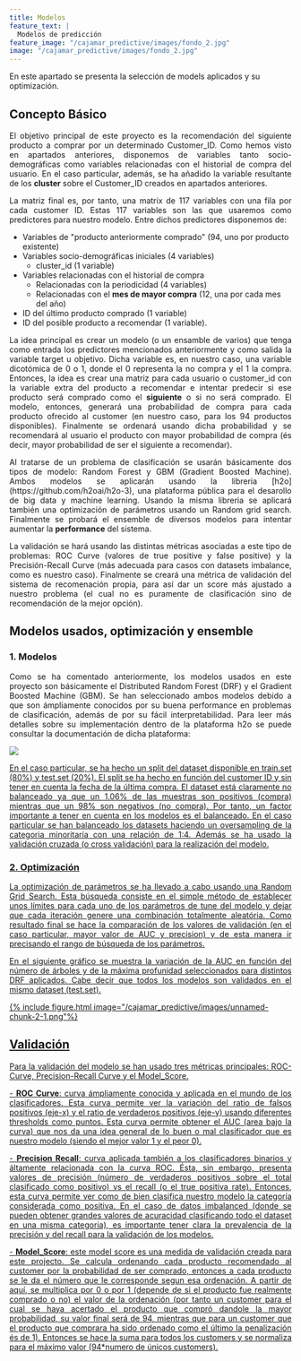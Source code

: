 ```yaml
---
title: Modelos
feature_text: |
  Modelos de predicción
feature_image: "/cajamar_predictive/images/fondo_2.jpg"
image: "/cajamar_predictive/images/fondo_2.jpg"
---
```

En este apartado se presenta la selección de models aplicados y su optimización.  

## Concepto Básico

<p align="justify">El objetivo principal de este proyecto es la recomendación del siguiente producto a comprar por un determinado Customer_ID. Como hemos visto en apartados anteriores, disponemos de variables tanto socio-demográficas como variables relacionadas con el historial de compra del usuario. En el caso particular, además, se ha añadido la variable resultante de los <b>cluster</b> sobre el Customer_ID creados en apartados anteriores. </p>

<p align="justify">La matriz final es, por tanto, una matrix de 117 variables con una fila por cada customer ID. Estas 117 variables son las que usaremos como predictores para nuestro modelo. Entre dichos predictores disponemos de:</p>  

* Variables de "producto anteriormente comprado" (94, uno por producto existente)
* Variables socio-demográficas iniciales (4 variables)
    + cluster_id (1 variable)
* Variables relacionadas con el historial de compra
    + Relacionadas con la periodicidad (4 variables)
    + Relacionadas con el <b>mes de mayor compra</b> (12, una por cada mes del año)
* ID del último producto comprado (1 variable)
* ID del posible producto a recomendar (1 variable).

<p align="justify">La idea principal es crear un modelo (o un ensamble de varios) que tenga como entrada los predictores mencionados anteriormente y como salida la variable target u objetivo. Dicha variable es, en nuestro caso, una variable dicotómica de 0 o 1, donde el 0 representa la no compra y el 1 la compra. Entonces, la idea es crear una matriz para cada usuario o customer_id con la variable extra del producto a recomendar e intentar predecir si ese  producto será comprado como el <b>siguiente</b> o si no será comprado. El modelo, entonces, generará una probabilidad de compra para cada producto ofrecido al customer (en nuestro caso, para los  94 productos disponibles). Finalmente se ordenará usando dicha probabilidad y se recomendará al usuario el producto con mayor probabilidad de compra (és decir, mayor probabilidad de ser el siguiente a recomendar).</p>  

<p align="justify">Al tratarse de un problema de clasificación se usarán básicamente dos tipos de modelo: Random Forest y GBM (Gradient Boosted Machine). Ambos modelos se aplicarán usando la libreria [h2o](https://github.com/h2oai/h2o-3), una plataforma pública para el desarollo de big data y machine learning. Usando la misma libreria se aplicará también una optimización de parámetros usando un Random grid search. Finalmente se probará el ensemble de diversos modelos para intentar aumentar la <b>performance</b> del sistema.</p>  

<p align="justify">La validación se hará usando las distintas métricas asociadas a este tipo de problemas: ROC Curve (valores de true positive y false positive) y la Precisión-Recall Curve (más adecuada para casos con datasets imbalance, como es nuestro caso). Finalmente se creará una métrica de validación del sistema de recomenación propia, para así dar un score más  ajustado a nuestro problema (el cual no es puramente de clasificación sino de recomendación de la mejor opción).</p>  



## Modelos usados, optimización y ensemble

### 1. Modelos

<p align="justify">Como se ha comentado anteriormente, los modelos usados en este proyecto son básicamente el Distributed Random Forest (DRF) y el Gradient Boosted Machine (GBM). Se han seleccionado ambos modelos debido a que son ámpliamente conocidos por su buena performance en problemas de clasificación, además de por su fácil interpretabilidad. Para leer más detalles sobre su implementación dentro de la plataforma h2o se puede consultar la documentación de dicha plataforma:</p>
<a href="http://docs.h2o.ai/h2o/latest-stable/h2o-docs/data-science.html"><img src="/cajamar_predictive/images/fig13.png" align="middle">

<p align="justify">En el caso particular, se ha hecho un split del dataset disponible en train.set (80%) y test.set (20%). El split se ha hecho en función del customer ID y sin tener en cuenta la fecha de la última compra. El dataset está claramente no balanceado ya que un 1.06% de las muestras son positivos (compra) mientras que un 98% son negativos (no compra). Por tanto, un factor importante a tener en cuenta en los modelos es el balanceado. En el caso particular se han balanceado los datasets haciendo un oversampling de la categoria minoritaría con una relación de 1:4. Además se ha usado la validación cruzada (o cross validación) para la realización del modelo.</p>  

### 2. Optimización

<p align="justify">La optimización de parámetros se ha llevado a cabo usando una Random Grid Search. Esta búsqueda consiste en el simple método de establecer unos límites para cada uno de los parámetros de tune del modelo y dejar que cada iteración genere una combinación totalmente aleatória. Como resultado final se hace la comparación de los valores de validación (en el caso particular, mayor valor de AUC y precision) y de esta manera ir precisando el rango de búsqueda de los parámetros.</p>  

<p align="justify">En el siguiente gráfico se muestra la variación de la AUC en función del número de árboles y de la máxima profunidad seleccionados para distintos DRF aplicados. Cabe decir que todos los modelos son validados en el mismo dataset (test.set).</p>  

{% include figure.html image="/cajamar_predictive/images/unnamed-chunk-2-1.png"%}


## Validación

<p align="justify">Para la validación del modelo se han usado tres métricas principales: ROC-Curve, Precision-Recall Curve y el Model_Score.</p>  

<p align="justify">- <b>ROC Curve</b>: curva ámpliamente conocida y aplicada en el mundo de los clasificadores. Esta curva permite ver la variación del ratio de falsos positivos (eje-x) y el ratio de verdaderos positivos (eje-y) usando diferentes thresholds como puntos. Esta curva permite obtener el AUC (area bajo la curva) que nos da una idea general de lo buen o mal clasificador que es nuestro modelo (siendo el mejor valor 1 y el peor 0).</p>
<p align="justify">- <b>Precision Recall</b>: curva aplicada también a los clasificadores binarios y áltamente relacionada con la curva ROC. Ésta, sin embargo, presenta valores de precisión (número de verdaderos positivos sobre el total clasificado como positivo) vs el recall (o el true positiva rate). Entonces, esta curva permite ver como de bien clasifica nuestro modelo la categoría considerada como positiva. En el caso de datos imbalanced (donde se pueden obtener grandes valores de acuracidad clasificando todo el dataset en una misma categoria), es importante tener clara la prevalencia de la precisión y del recall para la validación de los modelos.</p>  
<p align="justify">- <b>Model_Score</b>: este model score es una medida de validación creada para este projecto. Se calcula ordenando cada producto recomendado al customer por la probabilidad de ser comprado, entonces a cada producto se le da el número que le corresponde segun esa ordenación. A partir de aquí, se multiplica por 0 o por 1 (depende de si el producto fue realmente comprado o no) el valor de la ordenación (por tanto un customer para el cual se haya acertado el producto que compró dandole la mayor probabilidad, su valor final será de 94, mientras que para un customer que el producto que comprara ha sido ordenado como el último la penalización és de 1). Entonces se hace la suma para todos los customers y se normaliza para el máximo valor (94*numero de únicos customers).</p>
